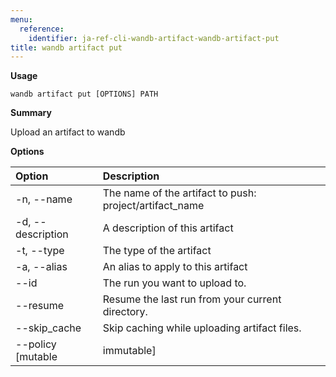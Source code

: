 ```yaml
---
menu:
  reference:
    identifier: ja-ref-cli-wandb-artifact-wandb-artifact-put
title: wandb artifact put
---
```


**Usage**

`wandb artifact put [OPTIONS] PATH`

**Summary**

Upload an artifact to wandb


**Options**

| **Option** | **Description** |
| :--- | :--- |
| -n, --name | The name of the artifact to push:   project/artifact_name |
| -d, --description | A description of this artifact |
| -t, --type | The type of the artifact |
| -a, --alias | An alias to apply to this artifact |
| --id | The run you want to upload to. |
| --resume | Resume the last run from your current   directory. |
| --skip_cache | Skip caching while uploading artifact files. |
| --policy [mutable|immutable] | Set the storage policy while uploading   artifact files. |